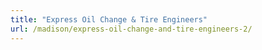 ```yaml
---
title: "Express Oil Change & Tire Engineers"
url: /madison/express-oil-change-and-tire-engineers-2/
---
```

